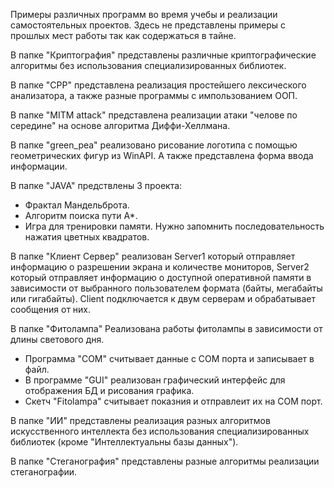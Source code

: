 Примеры различных программ во время учебы и реализации самостоятельных проектов.
Здесь не представлены примеры с прошлых мест работы так как содержаться в тайне.

В папке "Криптография" представлены различные криптографические алгоритмы без использования специализированных библиотек.

В папке "CPP" представлена реализация простейшего лексического анализатора, а также разные программы с импользованием ООП.

В папке "MITM attack" представлена реализации атаки "челове по середине" на основе алгоритма Диффи-Хеллмана. 

В папке "green_pea" реализовано рисование логотипа с помощью геометрических фигур из WinAPI. А также представлена форма ввода информации.

В папке "JAVA" предствлены 3 проекта:
* Фрактал Мандельброта.
* Алгоритм поиска пути A*.
* Игра для тренировки памяти. Нужно запомнить последовательность нажатия цветных квадратов.

В папке "Клиент Сервер" реализован Server1 который отправляет информацию о разрешении экрана и количестве мониторов, Server2 который отправляет информацию о доступной оперативной памяти в зависимости от выбранного пользователем формата (байты, мегабайты или гигабайты). Client подключается к двум серверам и обрабатывает сообщения от них.

В папке "Фитолампа" Реализована работы фитолампы в зависимости от длины светового дня. 
* Программа "COM" считывает данные с СОМ порта и записывает в файл. 
* В программе "GUI" реализован графический интерфейс для отображения БД и рисования графика. 
* Скетч "Fitolampa" считывает показния и отправлеит их на COM порт.

В папке "ИИ" представлены реализация разных алгоритмов искусственного интеллекта без использования специализированных библиотек (кроме "Интеллектуальны базы данных").

В папке "Стеганография" представлены разные алгоритмы реализации стеганографии.

